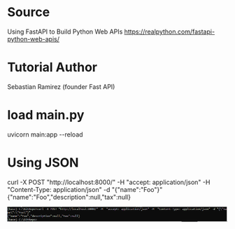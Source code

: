 # Source
Using FastAPI to Build Python Web APIs
https://realpython.com/fastapi-python-web-apis/

# Tutorial Author
Sebastian Ramirez (founder Fast API)

# load main.py
uvicorn main:app --reload



# Using JSON

curl -X POST "http://localhost:8000/" -H  "accept: application/json" -H  "Content-Type: application/json" -d "{\"name\":\"Foo\"}"
{"name":"Foo","description":null,"tax":null}

![image-20210809172744839](img/readme/image-20210809172744839.png)